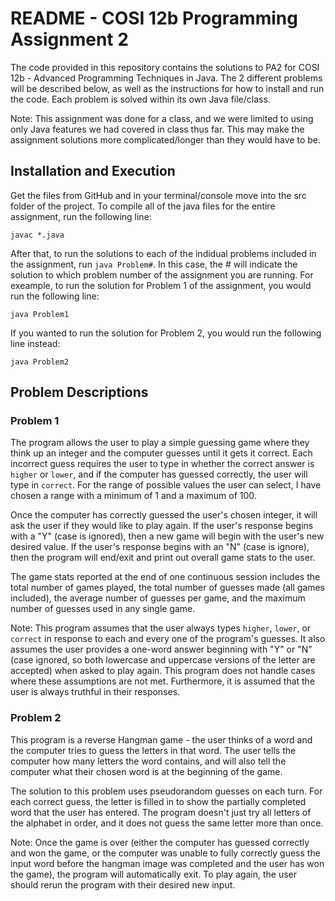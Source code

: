 # README - COSI 12b Programming Assignment 2

The code provided in this repository contains the solutions to PA2 for COSI 12b - Advanced Programming Techniques in Java. The 2 different problems will be described below, as well as the instructions for how to install and run the code. Each problem is solved within its own Java file/class. 

Note: This assignment was done for a class, and we were limited to using only Java features we had covered in class thus far. This may make the assignment solutions more complicated/longer than they would have to be. 


## Installation and Execution 

Get the files from GitHub and in your terminal/console move into the src folder of the project. To compile all of the java files for the entire assignment, run the following line: 

``` javac *.java ```

After that, to run the solutions to each of the indidual problems included in the assignment, run ``` java Problem# ```. In this case, the # will indicate the solution to which problem number of the assignment you are running. For exeample, to run the solution for Problem 1 of the assignment, you would run the following line: 

``` java Problem1 ```

If you wanted to run the solution for Problem 2, you would run the following line instead: 

``` java Problem2 ```

## Problem Descriptions 

### Problem 1

The program allows the user to play a simple guessing game where they think up an integer and the computer guesses until it gets it correct. Each incorrect guess requires the user to type in whether the correct answer is ``` higher ``` or ``` lower ```, and if the computer has guessed correctly, the user will type in ``` correct ```. For the range of possible values the user can select, I have chosen a range with a minimum of 1 and a maximum of 100. 

Once the computer has correctly guessed the user's chosen integer, it will ask the user if they would like to play again. If the user's response begins with a "Y" (case is ignored), then a new game will begin with the user's new desired value. If the user's response begins with an "N" (case is ignore), then the program will end/exit and print out overall game stats to the user. 

The game stats reported at the end of one continuous session includes the total number of games played, the total number of guesses made (all games included), the average number of guesses per game, and the maximum number of guesses used in any single game. 

Note: This program assumes that the user always types ``` higher ```, ``` lower ```, or ``` correct ``` in response to each and every one of the program's guesses. It also assumes the user provides a one-word answer beginning with "Y" or "N" (case ignored, so both lowercase and uppercase versions of the letter are accepted) when asked to play again. This program does not handle cases where these assumptions are not met. Furthermore, it is assumed that the user is always truthful in their responses. 

### Problem 2

This program is a reverse Hangman game - the user thinks of a word and the computer tries to guess the letters in that word. The user tells the computer how many letters the word contains, and will also tell the computer what their chosen word is at the beginning of the game. 

The solution to this problem uses pseudorandom guesses on each turn. For each correct guess, the letter is filled in to show the partially completed word that the user has entered. The program doesn't just try all letters of the alphabet in order, and it does not guess the same letter more than once. 

Note: Once the game is over (either the computer has guessed correctly and won the game, or the computer was unable to fully correctly guess the input word before the hangman image was completed and the user has won the game), the program will automatically exit. To play again, the user should rerun the program with their desired new input. 
